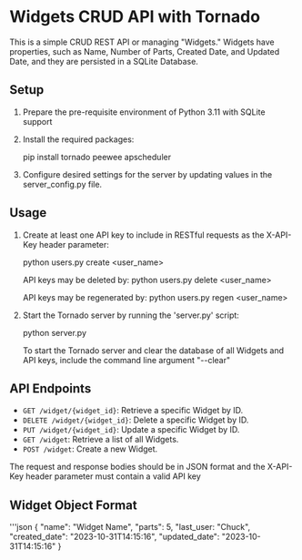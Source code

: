 # Widgets CRUD API with Tornado

This is a simple CRUD REST API or managing "Widgets." Widgets have properties, such as Name, Number of Parts, Created Date, and Updated Date, and they are persisted in a SQLite Database.

## Setup

1. Prepare the pre-requisite environment of Python 3.11 with SQLite support

2. Install the required packages:

   pip install tornado peewee apscheduler

3. Configure desired settings for the server by updating values in the server_config.py file.

## Usage

1. Create at least one API key to include in RESTful requests as the X-API-Key header parameter:

   python users.py create <user_name>

   API keys may be deleted by: python users.py delete <user_name>

   API keys may be regenerated by: python users.py regen <user_name>

2. Start the Tornado server by running the 'server.py' script:

   python server.py

   To start the Tornado server and clear the database of all Widgets and API keys, include the command line argument "--clear"

## API Endpoints

- `GET /widget/{widget_id}`: Retrieve a specific Widget by ID.
- `DELETE /widget/{widget_id}`: Delete a specific Widget by ID.
- `PUT /widget/{widget_id}`: Update a specific Widget by ID.
- `GET /widget`: Retrieve a list of all Widgets.
- `POST /widget`: Create a new Widget.

The request and response bodies should be in JSON format and the X-API-Key header parameter must contain a valid API key

## Widget Object Format 

'''json
{
  "name": "Widget Name", 
  "parts": 5,
  "last_user: "Chuck",
  "created_date": "2023-10-31T14:15:16",
  "updated_date": "2023-10-31T14:15:16"
}
